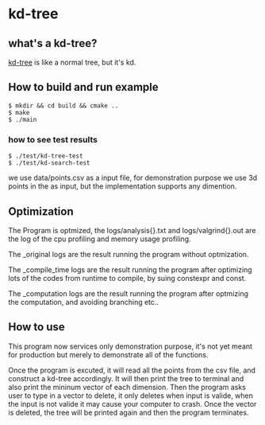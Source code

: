 # kd-tree

## what's a kd-tree?
[kd-tree](https://en.wikipedia.org/wiki/K-d_tree) is like a normal tree, but it's kd.

## How to build and run example

```console
$ mkdir && cd build && cmake ..
$ make
$ ./main
```
### how to see test results

```console
$ ./test/kd-tree-test
$ ./test/kd-search-test
```

we use data/points.csv as a input file, for demonstration purpose we use 3d points in the as input, but the implementation supports any dimention.


## Optimization

The Program is optmized, the logs/analysis{}.txt and logs/valgrind{}.out are the log of the cpu profiling and memory usage profiling.

The _original logs are the result running the program without optmization.

The _compile_time logs are the result running the program after optimizing lots of the codes from runtime to compile, by suing constexpr and const.

The _computation logs are the result running the program after optmizing the computation, and avoiding branching etc..


## How to use

This program now services only demonstration purpose, it's not yet meant for production but merely to demonstrate all of the functions.

Once the program is excuted, it will read all the points from the csv file, and construct a kd-tree accordingly. It will then print the tree to terminal and also print the mininum vector of each dimension. Then the program asks user to type in a vector to delete, it only deletes when input is valide, when the input is not valide it may cause your computer to crash. Once the vector is deleted, the tree will be printed again and then the program terminates.
